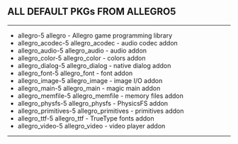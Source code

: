 ## ALL DEFAULT PKGs FROM ALLEGRO5
----------------------------------
- allegro-5                      allegro - Allegro game programming library
- allegro_acodec-5               allegro_acodec - audio codec addon
- allegro_audio-5                allegro_audio - audio addon
- allegro_color-5                allegro_color - colors addon
- allegro_dialog-5               allegro_dialog - native dialog addon
- allegro_font-5                 allegro_font - font addon
- allegro_image-5                allegro_image - image I/O addon
- allegro_main-5                 allegro_main - magic main addon
- allegro_memfile-5              allegro_memfile - memory files addon
- allegro_physfs-5               allegro_physfs - PhysicsFS addon
- allegro_primitives-5           allegro_primitives - primitives addon
- allegro_ttf-5                  allegro_ttf - TrueType fonts addon
- allegro_video-5                allegro_video - video player addon
----------------------------------